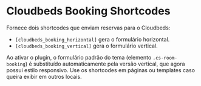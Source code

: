 # Cloudbeds Booking Shortcodes

Fornece dois shortcodes que enviam reservas para o Cloudbeds:

- `[cloudbeds_booking_horizontal]` gera o formulário horizontal.
- `[cloudbeds_booking_vertical]` gera o formulário vertical.

Ao ativar o plugin, o formulário padrão do tema (elemento `.cs-room-booking`) é substituído automaticamente pela versão vertical, que agora possui estilo responsivo. Use os shortcodes em páginas ou templates caso queira exibir em outros locais.
